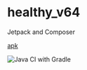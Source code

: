 # healthy_v64
Jetpack and Composer

[apk](https://github.com/mobiskif/healthy_v64/raw/master/app/release/app-release.apk)

![Java CI with Gradle](https://github.com/mobiskif/healthy_v64/workflows/Java%20CI%20with%20Gradle/badge.svg)
